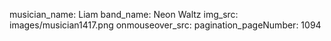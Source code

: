 musician_name: Liam
band_name: Neon Waltz
img_src: images/musician1417.png
onmouseover_src: 
pagination_pageNumber: 1094
